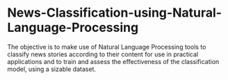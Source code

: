 # News-Classification-using-Natural-Language-Processing
The objective is to make use of Natural Language Processing tools to classify news stories according  to their content for use in practical applications and to train and assess the effectiveness of the  classification model, using a sizable dataset.

